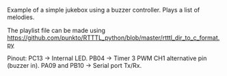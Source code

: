 Example of a simple jukebox using a buzzer controller. Plays a list of melodies.

The playlist file can be made using https://github.com/punkto/RTTTL_python/blob/master/rtttl_dir_to_c_format.py

Pinout:
PC13 -> Internal LED.
PB04 -> Timer 3 PWM CH1 alternative pin (buzzer in).
PA09 and PB10 -> Serial port Tx/Rx.
